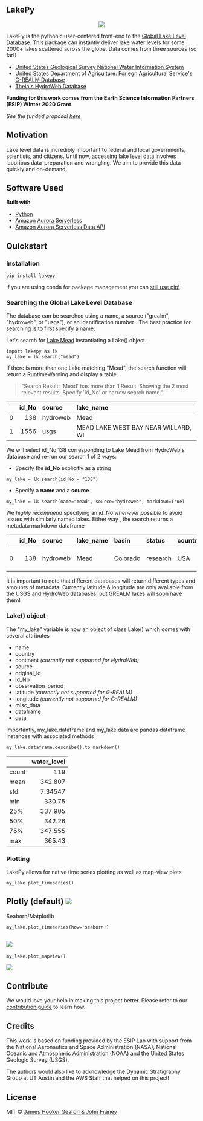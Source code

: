 ## LakePy

<p align="center">
  <img src="docs/resources/ESIP_Lakes_Cover.jpg" />
</p>

LakePy is the pythonic user-centered front-end to the [Global Lake Level Database](https://github.com/ESIPFed/Global-Lake-Level-Database). This package can instantly
 deliver lake water levels for some 2000+ lakes scattered across the globe. Data comes from three sources (so far!)
 - [United States Geological Survey National Water Information System](https://waterdata.usgs.gov/nwis)
 - [United States Department of Agriculture: Foriegn Agricultural Service's G-REALM Database](https://ipad.fas.usda.gov/cropexplorer/global_reservoir/)
 - [Theia's HydroWeb Database](http://hydroweb.theia-land.fr/)

 
**Funding for this work comes from the Earth Science Information Partners (ESIP) Winter 2020 Grant**

_See the funded proposal [here](https://www.esipfed.org/wp-content/uploads/2020/04/Gearon.pdf)_

## Motivation
Lake level data is incredibly important to federal and local governments, scientists, and citizens. Until now,
accessing lake level data involves laborious data-preparation and wrangling. We aim to provide this data quickly
and on-demand.

## Software Used
<b>Built with</b>
- [Python](https://www.python.org/)
- [Amazon Aurora Serverless](https://aws.amazon.com/rds/aurora/serverless/)
- [Amazon Aurora Serverless Data API](https://docs.aws.amazon.com/AmazonRDS/latest/AuroraUserGuide/data-api.html)

## Quickstart

### Installation
```
pip install lakepy
```
if you are using conda for package management you can
 [still use pip!](https://medium.com/@msarahan/anaconda-also-comes-with-pip-and-you-can-use-it-to-install-pypi-packages-into-conda-environments-9e7f021509f7)
### Searching the Global Lake Level Database
 The database can be searched using a name, a source ("grealm", "hydroweb", or "usgs"), or an identification number
 . The best practice for searching is to first specify a name.
 
 Let's search for [Lake Mead](https://en.wikipedia.org/wiki/Lake_Mead) instantiating a Lake() object.
```
import lakepy as lk
my_lake = lk.search("mead")
```
If there is more than one Lake matching "Mead", the search function will return a RuntimeWarning and display a table.

> "Search Result: 'Mead' has more than 1 Result. Showing the 2 most relevant results.
Specify 'id_No' or narrow search name."

|    |   id_No | source   | lake_name                           |
|---:|--------:|:---------|:------------------------------------|
|  0 |     138 | hydroweb | Mead                                |
|  1 |    1556 | usgs     | MEAD LAKE WEST BAY NEAR WILLARD, WI |

We will select id_No 138 corresponding to Lake Mead from HydroWeb's database and re-run our search 1 of 2 ways:
- Specify the **id_No** explicitly as a string

```
my_lake = lk.search(id_No = "138")
```

- Specify a **name** and a **source**
```
my_lake = lk.search(name="mead", source="hydroweb", markdown=True)
```
We _highly recommend_ specifying an id_No _whenever possible_ to avoid issues with similarly named lakes. Either way
, the search returns a metadata markdown dataframe

|    |   id_No | source   | lake_name   | basin    | status   | country   | end_date         |   latitude |   longitude | identifier   | start_date       |
|---:|--------:|:---------|:------------|:---------|:---------|:----------|:-----------------|-----------:|------------:|:-------------|:-----------------|
|  0 |     138 | hydroweb | Mead        | Colorado | research | USA       | 2014-12-29 00:21 |      36.13 |     -114.45 | L_mead       | 2000-06-14 10:22 |

It is important to note that different databases will return different types and amounts of metadata. Currently
 latitude & longitude are only available from the USGS and HydroWeb databases, but GREALM lakes will soon have them!
 
### Lake() object
 
 The "my_lake" variable is now an object of class Lake() which comes with several attributes
 
 - name
 - country
 - continent _(currently not supported for HydroWeb)_
 - source
 - original_id
 - id_No
 - observation_period
 - latitude _(currently not supported for G-REALM)_
 - longitude _(currently not supported for G-REALM)_
 - misc_data 
 - dataframe 
 - data 

importantly, my_lake.dataframe and my_lake.data are pandas dataframe instances with associated methods

```
my_lake.dataframe.describe().to_markdown()
```

|       |   water_level |
|:------|--------------:|
| count |     119       |
| mean  |     342.807   |
| std   |       7.34547 |
| min   |     330.75    |
| 25%   |     337.905   |
| 50%   |     342.26    |
| 75%   |     347.555   |
| max   |     365.43    |

### Plotting

LakePy allows for native time series plotting as well as map-view plots
```
my_lake.plot_timeseries()
```
Plotly (default)
![](docs/resources/plotly.png)
---
Seaborn/Matplotlib
```
my_lake.plot_timeseries(how='seaborn')
```
![](docs/resources/seaborn.png)
---
```
my_lake.plot_mapview()
```
![](docs/resources/contextily.png)


## Contribute

We would love your help in making this project better. Please refer to our
[contribution guide](https://github.com/ESIPFed/LakePy/blob/master/docs/contributing.md) to learn how. 

## Credits
This work is based on funding provided by the ESIP Lab with support from the National Aeronautics and Space
Administration (NASA), National Oceanic and Atmospheric Administration (NOAA) and the United States Geologic
Survey (USGS). 
  
The authors would also like to acknowledge the Dynamic
Stratigraphy Group at UT Austin and the AWS
Staff that helped on this project!

## License

MIT © [James Hooker Gearon & John Franey](https://github.com/ESIPFed/GlobalLakeLevelDatabase/blob/master/LICENSE)